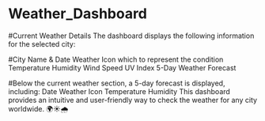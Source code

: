 # Weather_Dashboard
#Current Weather Details
The dashboard displays the following information for the selected city:

#City Name & Date
Weather Icon which to represent the condition
Temperature
Humidity
Wind Speed
UV Index
5-Day Weather Forecast

#Below the current weather section, a 5-day forecast is displayed, including:
Date
Weather Icon
Temperature
Humidity
This dashboard provides an intuitive and user-friendly way to check the weather for any city worldwide. 🌍☀️🌧

